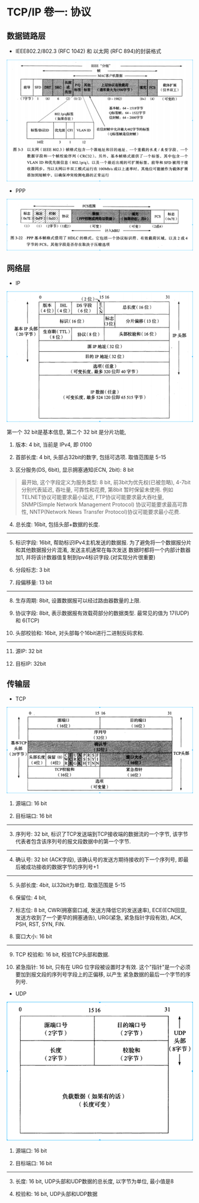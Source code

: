 # TCP/IP 卷一: 协议

## 数据链路层

- IEEE802.2/802.3 (RFC 1042) 和 以太网 (RFC 894)的封装格式

![image](/images/protocol_802.png)

- PPP

![image](/images/protocal_ppp.png)


## 网络层

- IP

![image](/images/protocol_ip.png)

第一个 32 bit是基本信息, 第二个 32 bit 是分片功能,

1) 版本: 4 bit, 当前是 IPv4, 即 0100

2) 首部长度: 4 bit, 头部占32bit的数字, 包括可选项. 取值范围是 5-15

3) 区分服务(DS, 6bit), 显示拥塞通知(ECN, 2bit): 8 bit

> 最开始, 这个字段定义为服务类型: 8 bit, 前3bit为优先权(已被忽略), 4-7bit分别代表延迟, 吞吐量, 可靠性和花费, 第8bit
暂时保留未使用. 例如 TELNET协议可能要求最小延迟, FTP协议可能要求最大吞吐量, SNMP(Simple Network Management Protocol)
协议可能要求最高可靠性, NNTP(Network News Transfer Protocol)协议可能要求最小花费.

4) 总长度: 16bit, 包括头部+数据的长度.

---

5) 标识字段: 16bit, 帮助标识IPv4主机发送的数据报. 为了避免将一个数据报分片和其他数据报分片混淆, 发送主机通常在每次发送
数据时都将一个内部计数器加1, 并将该计数器值复制到Ipv4标识字段.(对实现分片很重要)

6) 分段标志: 3 bit

7) 段偏移量: 13 bit

---

8) 生存周期: 8bit, 设置数据报可以经过路由器数量的上限.

9) 协议字段: 8bit, 表示数据报有效载荷部分的数据类型. 最常见的值为 17(UDP) 和 6(TCP)

10) 头部校验和: 16bit, 对头部每个16bit进行二进制反码求和.

---

11) 源IP: 32 bit

12) 目标IP: 32bit

## 传输层

- TCP

![image](/images/protocol_tcp.png)

1) 源端口: 16 bit

2) 目标端口: 16 bit

--- 

3) 序列号: 32 bit, 标识了TCP发送端到TCP接收端的数据流的一个字节, 该字节代表者包含该序列号的报文段数据中的第一个字节.

---

4) 确认号: 32 bit (ACK字段), 该确认号的发送方期待接收的下一个序列号, 即最后被成功接收的数据字节的序列号+1

--- 

5) 头部长度: 4bit, 以32bit为单位. 取值范围是 5-15

6) 保留位: 4 bit, 

7) 标志位: 8 bit, CWR(拥塞窗口减, 发送方降低它的发送速率), ECE(ECN回显, 发送方收到了一个更早的拥塞通告), URG(紧急,
紧急指针字段有效), ACK, PSH, RST, SYN, FIN.

8) 窗口大小: 16 bit

---

9) TCP 校验和: 16 bit, 校验TCP头部和数据.

10) 紧急指针: 16 bit, 只有在 URG 位字段被设置时才有效. 这个"指针"是一个必须要加到报文段的序列号字段上的正偏移, 以产生
紧急数据的最后一个字节的序列号.


- UDP

![image](/images/protocol_udp.png)

1) 源端口: 16 bit

2) 目标端口: 16 bit

--- 

3) 长度: 16 bit, UDP头部和UDP数据的总长度, 以字节为单位, 最小值是8

4) 校验和: 16 bit, UDP头部和UDP数据
